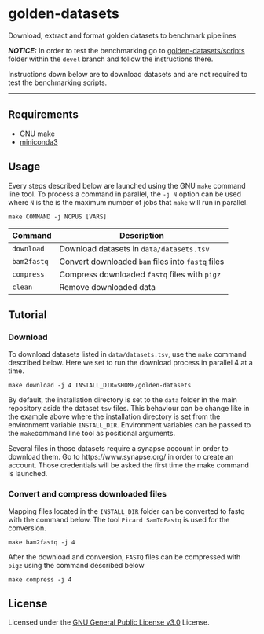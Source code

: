 # golden-datasets

Download, extract and format golden datasets to benchmark pipelines


***NOTICE:***
In order to test the benchmarking go to [golden-datasets/scripts](https://github.com/EUCANCan/golden-datasets/tree/devel/scripts) folder within the `devel` branch and follow the instructions there.

Instructions down below are to download datasets and are not required to test the benchmarking scripts.

---



## Requirements

* GNU make
* [miniconda3](https://docs.conda.io/en/latest/miniconda.html)

## Usage

Every steps described below are launched using the  GNU `make` command line tool. To process a command in parallel, the `-j N` option can be used where `N` is the is the maximum number of jobs that `make` will run in parallel.

```shell
make COMMAND -j NCPUS [VARS]
```

| Command | Description |
| --- | --- |
|`download`| Download datasets in `data/datasets.tsv` |
|`bam2fastq`| Convert downloaded `bam` files into `fastq` files |
|`compress`| Compress downloaded `fastq` files with `pigz` |
|`clean`| Remove downloaded data |

## Tutorial

### Download

To download datasets listed in `data/datasets.tsv`, use the `make` command described below. Here we set to run the download process in parallel 4 at a time.

```shell
make download -j 4 INSTALL_DIR=$HOME/golden-datasets
```

By default, the installation directory is set to the `data` folder in the main repository aside the dataset `tsv` files. This behaviour can be change like in the example above where the installation directory is set from the environment variable `INSTALL_DIR`. Environment variables can be passed to the `make`command line tool as positional arguments. 

<aside class="notice">
Several files in those datasets require a synapse account in order to download them. Go to https://www.synapse.org/ in order to create an account. Those credentials will be asked the first time the make command is launched.</aside>


### Convert and compress downloaded files

Mapping files located in the `INSTALL_DIR` folder can be converted to fastq with the command below. The tool `Picard SamToFastq` is used for the conversion.

```shell
make bam2fastq -j 4
```

After the download and conversion, `FASTQ` files can be compressed with `pigz` using the command described below

```shell
make compress -j 4
```

## License

Licensed under the
[GNU General Public License v3.0](https://github.com/EUCANCan/golden-datasets/blob/master/LICENSE) License.

